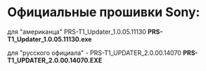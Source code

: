 # Официальные прошивки Sony:

для "американца" PRS-T1_Updater_1.0.05.11130 
**PRS-T1_Updater_1.0.05.11130.exe**

для "русского официала" - PRS-T1_UPDATER_2.0.00.14070
**PRS-T1_UPDATER_2.0.00.14070.EXE**